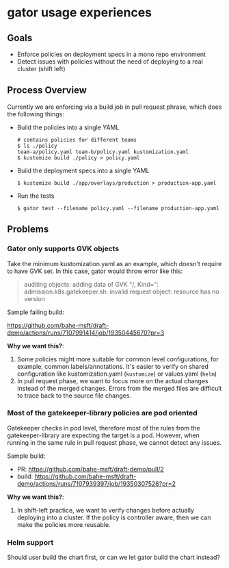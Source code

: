 # gator usage experiences

## Goals

- Enforce policies on deployment specs in a mono repo environment
- Detect issues with policies without the need of deploying to a real cluster (shift left)

## Process Overview

Currently we are enforcing via a build job in pull request phrase, which does the following things:

- Build the policies into a single YAML

  ```
  # contains policies for different teams
  $ ls ./policy
  team-a/policy.yaml team-b/policy.yaml kustomization.yaml
  $ kustomize build ./policy > policy.yaml
  ```
- Build the deployment specs into a single YAML

  ```
  $ kustomize build ./app/overlays/production > production-app.yaml
  ```

- Run the tests

  ```
  $ gator test --filename policy.yaml --filename production-app.yaml
  ```

## Problems

### Gator only supports GVK objects

Take the minimum kustomization.yaml as an example, which doesn't require to have GVK set. In this case, gator would throw error like this:

> auditing objects: adding data of GVK "/, Kind=": admission.k8s.gatekeeper.sh: invalid request object: resource has no version

Sample failing build:

https://github.com/bahe-msft/draft-demo/actions/runs/7107991414/job/19350445670?pr=3

**Why we want this?**:

1. Some policies might more suitable for common level configurations, for example, common labels/annotations.
   It's easier to verify on shared configuration like kustomization.yaml (`kustomize`) or values.yaml (`helm`)
2. In pull request phase, we want to focus more on the actual changes instead of the merged changes.
   Errors from the merged files are difficult to trace back to the source file changes.


### Most of the gatekeeper-library policies are pod oriented

Gatekeeper checks in pod level, therefore most of the rules from the gatekeeper-library are expecting the target is a pod.
However, when running in the same rule in pull request phase, we cannot detect any issues.

Sample build:

- PR: https://github.com/bahe-msft/draft-demo/pull/2
- build: https://github.com/bahe-msft/draft-demo/actions/runs/7107939397/job/19350307526?pr=2


**Why we want this?**:

1. In shift-left practice, we want to verify changes before actually deploying into a cluster. If the policy is controller aware,
   then we can make the policies more reusable.

### Helm support

Should user build the chart first, or can we let gator build the chart instead?